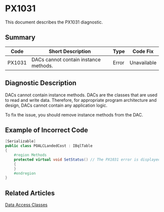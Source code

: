 # PX1031
This document describes the PX1031 diagnostic.

## Summary

| Code   | Short Description                     | Type  | Code Fix    | 
| ------ | ------------------------------------- | ----- | ----------- | 
| PX1031 | DACs cannot contain instance methods. | Error | Unavailable | 

## Diagnostic Description
DACs cannot contain instance methods. DACs are the classes that are used to read and write data. Therefore, for appropriate program architecture and design, DACs cannot contain any application logic. 

To fix the issue, you should remove instance methods from the DAC.

## Example of Incorrect Code

```C#
[Serializable]
public class POALCLandedCost : IBqlTable
{
    #region Methods
    protected virtual void SetStatus() // The PX1031 error is displayed for this line.
    {
    }
    #endregion
}
```

## Related Articles

[Data Access Classes](https://help.acumatica.com/Help?ScreenId=ShowWiki&pageid=3f6ee8e9-b29e-4dab-b4f8-4406c3ef101d)